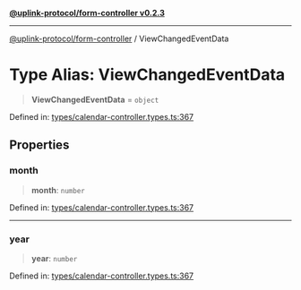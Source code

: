 [**@uplink-protocol/form-controller v0.2.3**](../README.md)

***

[@uplink-protocol/form-controller](../globals.md) / ViewChangedEventData

# Type Alias: ViewChangedEventData

> **ViewChangedEventData** = `object`

Defined in: [types/calendar-controller.types.ts:367](https://github.com/jmkcoder/uplink-protocol-calendar/blob/b9b5d949a141a189c8cea12210e36bb76f18ad06/src/types/calendar-controller.types.ts#L367)

## Properties

### month

> **month**: `number`

Defined in: [types/calendar-controller.types.ts:367](https://github.com/jmkcoder/uplink-protocol-calendar/blob/b9b5d949a141a189c8cea12210e36bb76f18ad06/src/types/calendar-controller.types.ts#L367)

***

### year

> **year**: `number`

Defined in: [types/calendar-controller.types.ts:367](https://github.com/jmkcoder/uplink-protocol-calendar/blob/b9b5d949a141a189c8cea12210e36bb76f18ad06/src/types/calendar-controller.types.ts#L367)
